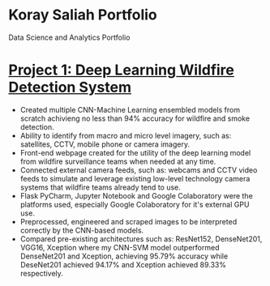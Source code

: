 # Koray Saliah Portfolio
Data Science and Analytics Portfolio

# [Project 1: Deep Learning Wildfire Detection System](https://github.com/KoraySali/Dissertation_Archive/blob/main/README.md)
* Created multiple CNN-Machine Learning ensembled models from scratch achivieng no less than 94% accuracy for wildfire and smoke detection.
* Ability to identify from macro and micro level imagery, such as: satellites, CCTV, mobile phone or camera imagery.
* Front-end webpage created for the utility of the deep learning model from wildfire surveillance teams when needed at any time.
* Connected external camera feeds, such as: webcams and CCTV video feeds to simulate and leverage existing low-level technology camera systems that wildfire teams already tend to use.
* Flask PyCharm, Jupyter Notebook and Google Colaboratory were the platforms used, especially Google Colaboratory for it's external GPU use.
* Preprocessed, engineered and scraped images to be interpreted correctly by the CNN-based models.
* Compared pre-existing architectures such as: ResNet152, DenseNet201, VGG16, Xception where my CNN-SVM model outperformed DenseNet201 and Xception, achieving 95.79% accuracy while DeseNet201 achieved 94.17% and Xception achieved 89.33% respectively.
